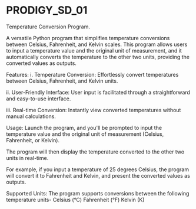 # PRODIGY_SD_01
Temperature Conversion Program.

A versatile Python program that simplifies temperature conversions between Celsius, Fahrenheit, and Kelvin scales. This program allows users to input a temperature value and the original unit of measurement, and it automatically converts the temperature to the other two units, providing the converted values as outputs.


Features:
i. Temperature Conversion: Effortlessly convert temperatures between Celsius, Fahrenheit, and Kelvin units.

ii. User-Friendly Interface: User input is facilitated through a straightforward and easy-to-use interface.

iii. Real-time Conversion: Instantly view converted temperatures without manual calculations.


Usage:
Launch the program, and you'll be prompted to input the temperature value and the original unit of measurement (Celsius, Fahrenheit, or Kelvin).

The program will then display the temperature converted to the other two units in real-time.

For example, if you input a temperature of 25 degrees Celsius, the program will convert it to Fahrenheit and Kelvin, and present the converted values as outputs.


Supported Units:
The program supports conversions between the following temperature units-
Celsius (°C)
Fahrenheit (°F)
Kelvin (K)
